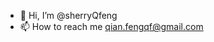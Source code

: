 - 👋 Hi, I’m @sherryQfeng
- 📫 How to reach me qian.fengqf@gmail.com

<!---
sherryQfeng/sherryQfeng is a ✨ special ✨ repository because its `README.md` (this file) appears on your GitHub profile.
You can click the Preview link to take a look at your changes.
--->
